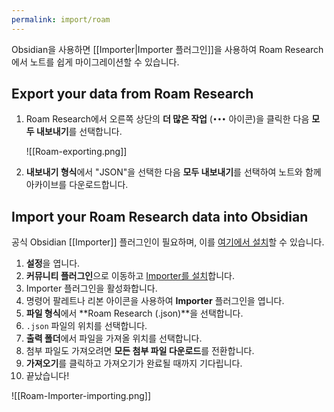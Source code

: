 ```yaml
---
permalink: import/roam
---
```

Obsidian을 사용하면 [[Importer|Importer 플러그인]]을 사용하여 Roam Research에서 노트를 쉽게 마이그레이션할 수 있습니다.

## Export your data from Roam Research

1. Roam Research에서 오른쪽 상단의 **더 많은 작업** (`•••` 아이콘)을 클릭한 다음 **모두 내보내기**를 선택합니다.
   
   ![[Roam-exporting.png]]
2. **내보내기 형식**에서 "JSON"을 선택한 다음 **모두 내보내기**를 선택하여 노트와 함께 아카이브를 다운로드합니다.

## Import your Roam Research data into Obsidian

공식 Obsidian [[Importer]] 플러그인이 필요하며, 이를 [여기에서 설치](obsidian://show-plugin?id=obsidian-importer)할 수 있습니다.

1. **설정**을 엽니다.
2. **커뮤니티 플러그인**으로 이동하고 [Importer를 설치](obsidian://show-plugin?id=obsidian-importer)합니다.
3. Importer 플러그인을 활성화합니다.
4. 명령어 팔레트나 리본 아이콘을 사용하여 **Importer** 플러그인을 엽니다.
5. **파일 형식**에서 **Roam Research (.json)**을 선택합니다.
6. `.json` 파일의 위치를 선택합니다.
7. **출력 폴더**에서 파일을 가져올 위치를 선택합니다.
8. 첨부 파일도 가져오려면 **모든 첨부 파일 다운로드**를 전환합니다.
9. **가져오기**를 클릭하고 가져오기가 완료될 때까지 기다립니다.
10. 끝났습니다!

![[Roam-Importer-importing.png]]

